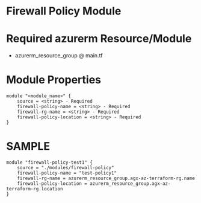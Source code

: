 # Firewall Policy Module

# Required azurerm Resource/Module

- azurerm_resource_group @ main.tf

# Module Properties

```
module "<module_name>" {
    source = <string> - Required
    firewall-policy-name = <string> - Required
    firewall-rg-name = <string> - Required
    firewall-policy-location = <string> - Required
}
```

# SAMPLE

```
module "firewall-policy-test1" {
    source = "./modules/firewall-policy"
    firewall-policy-name = "test-policy1"
    firewall-rg-name = azurerm_resource_group.agx-az-terraform-rg.name
    firewall-policy-location = azurerm_resource_group.agx-az-terraform-rg.location
}
```

